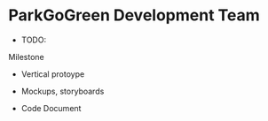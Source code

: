 # ParkGoGreen Development Team

- TODO:

Milestone
- Vertical protoype

- Mockups, storyboards

- Code Document
